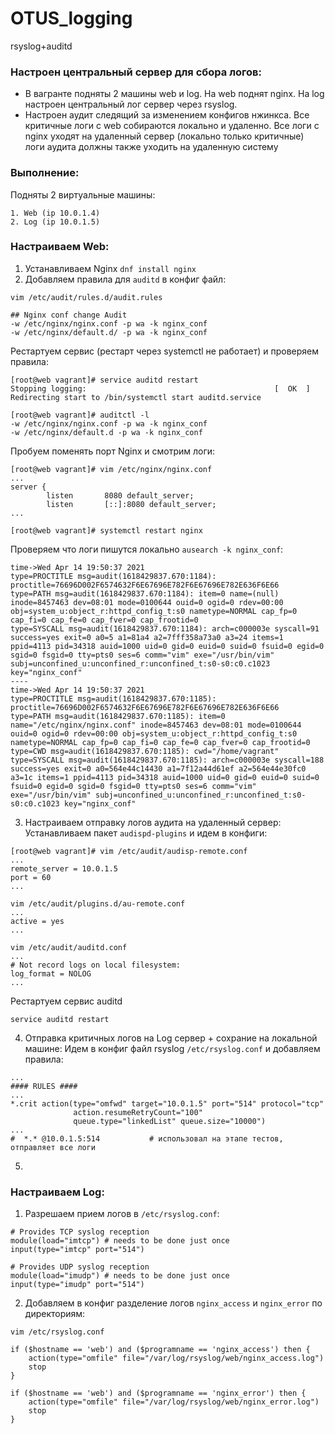 # OTUS_logging
rsyslog+auditd

### Настроен центральный сервер для сбора логов:
 - В вагранте подняты 2 машины web и log. На web поднят nginx. На log настроен центральный лог сервер через rsyslog.  
 - Настроен аудит следящий за изменением конфигов нжинкса. Все критичные логи с web собираются локально и удаленно. Все логи с nginx уходят на удаленный сервер (локально только критичные) логи аудита должны также уходить на удаленную систему


### Выполнение:
Подняты 2 виртуальные машины:
```
1. Web (ip 10.0.1.4)
2. Log (ip 10.0.1.5)
```

### Настраиваем Web: 
1. Устанавливаем Nginx `dnf install nginx`
2. Добавляем правила для `auditd` в конфиг файл:
```
vim /etc/audit/rules.d/audit.rules

## Nginx conf change Audit
-w /etc/nginx/nginx.conf -p wa -k nginx_conf
-w /etc/nginx/default.d/ -p wa -k nginx_conf
```
Рестартуем сервис (рестарт через systemctl не работает) и проверяем правила: 
```
[root@web vagrant]# service auditd restart
Stopping logging:                                          [  OK  ]
Redirecting start to /bin/systemctl start auditd.service

[root@web vagrant]# auditctl -l
-w /etc/nginx/nginx.conf -p wa -k nginx_conf
-w /etc/nginx/default.d -p wa -k nginx_conf
```
Пробуем поменять порт Nginx и смотрим логи: 
```
[root@web vagrant]# vim /etc/nginx/nginx.conf
...
server {
        listen       8080 default_server;
        listen       [::]:8080 default_server;
...

[root@web vagrant]# systemctl restart nginx
```

Проверяем что логи пишутся локально `ausearch -k nginx_conf`: 
```
time->Wed Apr 14 19:50:37 2021
type=PROCTITLE msg=audit(1618429837.670:1184): proctitle=76696D002F6574632F6E67696E782F6E67696E782E636F6E66
type=PATH msg=audit(1618429837.670:1184): item=0 name=(null) inode=8457463 dev=08:01 mode=0100644 ouid=0 ogid=0 rdev=00:00 obj=system_u:object_r:httpd_config_t:s0 nametype=NORMAL cap_fp=0 cap_fi=0 cap_fe=0 cap_fver=0 cap_frootid=0
type=SYSCALL msg=audit(1618429837.670:1184): arch=c000003e syscall=91 success=yes exit=0 a0=5 a1=81a4 a2=7fff358a73a0 a3=24 items=1 ppid=4113 pid=34318 auid=1000 uid=0 gid=0 euid=0 suid=0 fsuid=0 egid=0 sgid=0 fsgid=0 tty=pts0 ses=6 comm="vim" exe="/usr/bin/vim" subj=unconfined_u:unconfined_r:unconfined_t:s0-s0:c0.c1023 key="nginx_conf"
----
time->Wed Apr 14 19:50:37 2021
type=PROCTITLE msg=audit(1618429837.670:1185): proctitle=76696D002F6574632F6E67696E782F6E67696E782E636F6E66
type=PATH msg=audit(1618429837.670:1185): item=0 name="/etc/nginx/nginx.conf" inode=8457463 dev=08:01 mode=0100644 ouid=0 ogid=0 rdev=00:00 obj=system_u:object_r:httpd_config_t:s0 nametype=NORMAL cap_fp=0 cap_fi=0 cap_fe=0 cap_fver=0 cap_frootid=0
type=CWD msg=audit(1618429837.670:1185): cwd="/home/vagrant"
type=SYSCALL msg=audit(1618429837.670:1185): arch=c000003e syscall=188 success=yes exit=0 a0=564e44c14430 a1=7f12a44d61ef a2=564e44e30fc0 a3=1c items=1 ppid=4113 pid=34318 auid=1000 uid=0 gid=0 euid=0 suid=0 fsuid=0 egid=0 sgid=0 fsgid=0 tty=pts0 ses=6 comm="vim" exe="/usr/bin/vim" subj=unconfined_u:unconfined_r:unconfined_t:s0-s0:c0.c1023 key="nginx_conf"
```

3. Настраиваем отправку логов аудита на удаленный сервер: 
Устанавливаем пакет `audispd-plugins` и идем в конфиги: 
```
[root@web vagrant]# vim /etc/audit/audisp-remote.conf
...
remote_server = 10.0.1.5
port = 60
...

vim /etc/audit/plugins.d/au-remote.conf 
...
active = yes
...

vim /etc/audit/auditd.conf
...
# Not record logs on local filesystem:
log_format = NOLOG
...
```

Рестартуем сервис auditd 
```
service auditd restart
```
4. Отправка критичных логов на Log сервер + сохрание на локальной машине:
Идем в конфиг файл rsyslog `/etc/rsyslog.conf` и добавляем правила:
```
...
#### RULES ####
...
*.crit action(type="omfwd" target="10.0.1.5" port="514" protocol="tcp"
              action.resumeRetryCount="100"
              queue.type="linkedList" queue.size="10000")
...
#  *.* @10.0.1.5:514           # использовал на этапе тестов, отправляет все логи 
```

5. 


### Настраиваем Log:

1. Разрешаем прием логов в `/etc/rsyslog.conf`:
```
# Provides TCP syslog reception
module(load="imtcp") # needs to be done just once
input(type="imtcp" port="514")

# Provides UDP syslog reception
module(load="imudp") # needs to be done just once
input(type="imudp" port="514")
```

2. Добавляем в конфиг разделение логов `nginx_access` и `nginx_error` по директориям: 
```
vim /etc/rsyslog.conf

if ($hostname == 'web') and ($programname == 'nginx_access') then {
    action(type="omfile" file="/var/log/rsyslog/web/nginx_access.log")
    stop
}

if ($hostname == 'web') and ($programname == 'nginx_error') then {
    action(type="omfile" file="/var/log/rsyslog/web/nginx_error.log")
    stop
}
```

